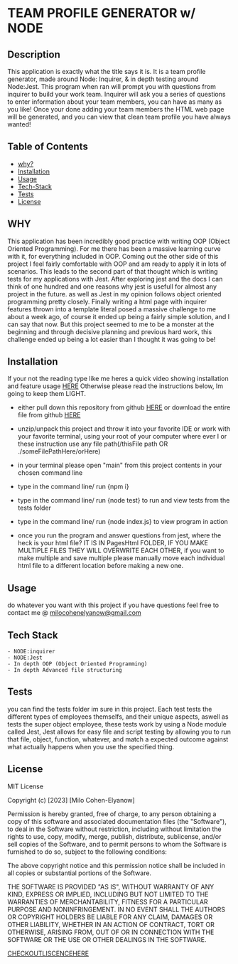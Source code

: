 # TEAM PROFILE GENERATOR w/ NODE

## Description

  This application is exactly what the title says it is. It is a team profile generator, made around Node: Inquirer, & in depth testing around Node:Jest. This program when ran will prompt you with questions from inquirer to build your work team. Inquirer will ask you a series of questions to enter information about your team members, you can have as many as you like! Once your done adding your team members the HTML web page will be generated, and you can view that clean team profile you have always wanted!

## Table of Contents

- [why?](#why)
- [Installation](#installation)
- [Usage](#usage)
- [Tech-Stack](#tech-stack)
- [Tests](#tests)
- [License](#license)

## WHY

  This application has been incredibly good practice with writing OOP (Object Oriented Programming). For me there has been a massive learning curve with it, for everything included in OOP. Coming out the other side of this project I feel fairly comfortable with OOP and am ready to apply it in lots of scenarios. This leads to the second part of that thought which is writing tests for my applications with Jest. After exploring jest and the docs I can think of one hundred and one reasons why jest is usefull for almost any project in the future. as well as Jest in my opinion follows object oriented programming pretty closely. Finally writing a html page with inquirer features thrown into a template literal posed a massive challenge to me about a week ago, of course it ended up being a fairly simple solution, and I can say that now. But this project seemed to me to be a monster at the beginning and through decisive planning and previous hard work, this challenge ended up being a lot easier than I thought it was going to be!

## Installation

  If your not the reading type like me heres a quick video showing installation and feature usage [HERE](linkvideo)
  Otherwise please read the instructions below, Im going to keep them LIGHT.

  - either pull down this repository from github [HERE](githublink) or download the entire file from github [HERE]()

  - unzip/unpack this project and throw it into your favorite IDE or work with your favorite terminal, using your root of your computer where ever I or these instruction use any file path(/thisFile path OR ./someFilePathHere/orHere)

  - in your terminal please open "main" from this project contents in your chosen command line

  - type in the command line/ run {npm i}
  - type in the command line/ run {node test} to run and view tests from the tests folder
  - type in the command line/ run {node index.js} to view program in action

  - once you run the program and answer questions from jest, where the heck is your html file? IT IS IN PagesHtml FOLDER, IF YOU MAKE MULTIPLE FILES THEY WILL OVERWRITE EACH OTHER, if you want to make multiple and save multiple please manually move each individual html file to a different location before making a new one.

## Usage

  do whatever you want with this project if you have questions feel free to contact me @ milocohenelyanow@gmail.com

## Tech Stack

    - NODE:inquirer
    - NODE:Jest
    - In depth OOP (Object Oriented Programming)
    - In depth Advanced file structuring

## Tests

  you can find the tests folder im sure in this project. Each test tests the different types of employees themselfs, and their unique aspects, aswell as tests the super object employee, these tests work by using a Node module called Jest, Jest allows for easy file and script testing by allowing you to run that file, object, function, whatever, and match a expected outcome against what actually happens when you use the specified thing.

## License

  MIT License

Copyright (c) [2023] [Milo Cohen-Elyanow]

Permission is hereby granted, free of charge, to any person obtaining a copy
of this software and associated documentation files (the "Software"), to deal
in the Software without restriction, including without limitation the rights
to use, copy, modify, merge, publish, distribute, sublicense, and/or sell
copies of the Software, and to permit persons to whom the Software is
furnished to do so, subject to the following conditions:

The above copyright notice and this permission notice shall be included in all
copies or substantial portions of the Software.

THE SOFTWARE IS PROVIDED "AS IS", WITHOUT WARRANTY OF ANY KIND, EXPRESS OR
IMPLIED, INCLUDING BUT NOT LIMITED TO THE WARRANTIES OF MERCHANTABILITY,
FITNESS FOR A PARTICULAR PURPOSE AND NONINFRINGEMENT. IN NO EVENT SHALL THE
AUTHORS OR COPYRIGHT HOLDERS BE LIABLE FOR ANY CLAIM, DAMAGES OR OTHER
LIABILITY, WHETHER IN AN ACTION OF CONTRACT, TORT OR OTHERWISE, ARISING FROM,
OUT OF OR IN CONNECTION WITH THE SOFTWARE OR THE USE OR OTHER DEALINGS IN THE
SOFTWARE.

[CHECKOUTLISCENCEHERE](https://choosealicense.com/licenses/mit/)
